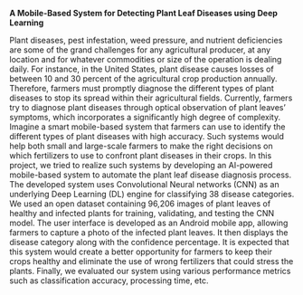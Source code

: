 <b>A Mobile-Based System for Detecting Plant Leaf Diseases using Deep Learning</b>

Plant diseases, pest infestation, weed pressure, and nutrient deficiencies are some of the grand challenges for any agricultural producer, at any location and for whatever commodities or size of the operation is dealing daily. For instance, in the United States, plant disease causes losses of between 10 and 30 percent of the agricultural crop production annually. Therefore, farmers must promptly diagnose the different types of plant diseases to stop its spread within their agricultural fields. Currently, farmers try to diagnose plant diseases through optical observation of plant leaves’ symptoms, which incorporates a significantly high degree of complexity. Imagine a smart mobile-based system that farmers can use to identify the different types of plant diseases with high accuracy. Such systems would help both small and large-scale farmers to make the right decisions on which fertilizers to use to confront plant diseases in their crops. In this project, we tried to realize such systems by developing an AI-powered mobile-based system to automate the plant leaf disease diagnosis process. The developed system uses Convolutional Neural networks (CNN) as an underlying Deep Learning (DL) engine for classifying 38 disease categories. We used an open dataset containing 96,206 images of plant leaves of healthy and infected plants for training, validating, and testing the CNN model. The user interface is developed as an Android mobile app, allowing farmers to capture a photo of the infected plant leaves. It then displays the disease category along with the confidence percentage. It is expected that this system would create a better opportunity for farmers to keep their crops healthy and eliminate the use of wrong fertilizers that could stress the plants. Finally, we evaluated our system using various performance metrics such as classification accuracy, processing time, etc.
